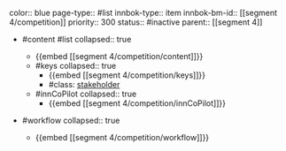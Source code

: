 color:: blue
page-type:: #list
innbok-type:: item
innbok-bm-id:: [[segment 4/competition]]
priority:: 300
status:: #inactive
parent:: [[segment 4]]

- #content #list
  collapsed:: true
	- {{embed [[segment 4/competition/content]]}}
  - #keys
    collapsed:: true
	  - {{embed [[segment 4/competition/keys]]}}
	  - #class: [stakeholder](https://go.innbok.com/#/page/innBoK%2Fclass%2Fstakeholder)
  - #innCoPilot
    collapsed:: true
	  - {{embed [[segment 4/competition/innCoPilot]]}}

- #workflow
  collapsed:: true
	- {{embed [[segment 4/competition/workflow]]}}

